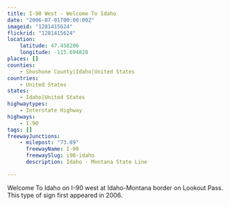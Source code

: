 ```yaml
---
title: I-90 West - Welcome To Idaho
date: "2006-07-01T00:00:00Z"
imageid: "1281415624"
flickrid: "1281415624"
location:
    latitude: 47.458206
    longitude: -115.694828
places: []
counties:
    - Shoshone County|Idaho|United States
countries:
    - United States
states:
    - Idaho|United States
highwaytypes:
    - Interstate Highway
highways:
    - I-90
tags: []
freewayJunctions:
    - milepost: "73.89"
      freewayName: I-90
      freewaySlug: i90-idaho
      description: Idaho - Montana State Line

---
```

Welcome To Idaho on I-90 west at Idaho-Montana border on Lookout Pass.  This type of sign first appeared in 2006.